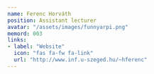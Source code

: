 ```yaml
---
name: Ferenc Horváth
position: Assistant lecturer
avatar: "/assets/images/funnyarpi.png"
memord: 003
links:
- label: "Website"
  icon: "fas fa-fw fa-link"
  url: "http://www.inf.u-szeged.hu/~hferenc"
---
```

